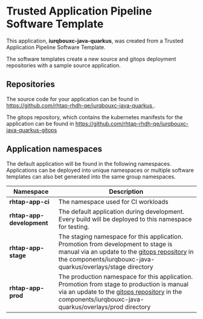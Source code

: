 # Trusted Application Pipeline Software Template

This application, **iurqbouxc-java-quarkus**, was created from a Trusted Application Pipeline Software Template.

The software templates create a new source and gitops deployment repositories with a sample source application. 

## Repositories

The source code for your application can be found in [https://github.com/rhtap-rhdh-qe/iurqbouxc-java-quarkus ](https://github.com/rhtap-rhdh-qe/iurqbouxc-java-quarkus ).
 
The gitops repository, which contains the kubernetes manifests for the application can be found in 
[https://github.com/rhtap-rhdh-qe/iurqbouxc-java-quarkus-gitops ](https://github.com/rhtap-rhdh-qe/iurqbouxc-java-quarkus-gitops ) 

## Application namespaces 

The default application will be found in the following namespaces. Applications can be deployed into unique namespaces or multiple software templates can also bet generated into the same group namespaces.  

|  Namespace   |  Description   |  
| -------- | -------- |
| **rhtap-app-ci** | The namespace used for CI workloads |
| **rhtap-app-development** | The default application during development. Every build will be deployed to this namespace for testing. |
| **rhtap-app-stage** | The staging namespace for this application. Promotion from development to stage is manual via an update to the [gitops repository](https://github.com/rhtap-rhdh-qe/iurqbouxc-java-quarkus-gitops ) in the components/iurqbouxc-java-quarkus/overlays/stage directory |
| **rhtap-app-prod** | The production namespace for this application. Promotion from stage to production is manual via an update to the [gitops repository](https://github.com/rhtap-rhdh-qe/iurqbouxc-java-quarkus-gitops ) in the components/iurqbouxc-java-quarkus/overlays/prod directory |
